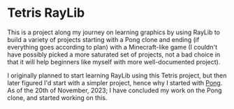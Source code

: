 # Tetris RayLib

This is a project along my journey on learning graphics by using RayLib to build a variety of projects starting with a Pong clone and ending (if everything goes according to plan) with a Minecraft-like game (I couldn't have possibly picked a more saturated set of projects, not a bad choice in that it will help beginners like myself with more well-documented project).

I originally planned to start learning RayLib using this Tetris project, but then later figured I'd start with a simpler project, hence why I started with [Pong](https://github.com/AlOwain-LearningGraphics/pong-raylib). As of the 20th of November, 2023; I have concluded my work on the Pong clone, and started working on this.
